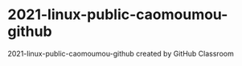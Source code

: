 # 2021-linux-public-caomoumou-github
2021-linux-public-caomoumou-github created by GitHub Classroom
